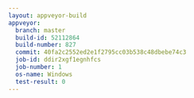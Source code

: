 ```yaml
---
layout: appveyor-build
appveyor:
  branch: master
  build-id: 52112864
  build-number: 827
  commit: 40fa2c2552ed2e1f2795cc03b538c48dbebe74c3
  job-id: ddir2xgf1egnhfcs
  job-number: 1
  os-name: Windows
  test-result: 0
---
```


